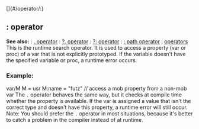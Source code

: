 []{#/operator/:}
## : operator
**See also:**
:   [. operator](#/operator/%2e)
:   [?. operator](#/operator/%3f%2e)
:   [?: operator](#/operator/%3f:)
:   [: path operator](#/operator/path/:)
:   [operators](#/operator)
This is the runtime search operator. It is used to access a property
(var or proc) of a var that is not explicitly prototyped. If the
variable doesn\'t have the specified variable or proc, a runtime error
occurs.
### Example:
var/M M = usr M:name = \"futz\" // access a mob property from a non-mob
var
The `.` operator behaves the same way, but it checks at compile time
whether the property is available. If the var is assigned a value that
isn\'t the correct type and doesn\'t have this property, a runtime error
will still occur.
Note: You should prefer the `.` operator in most situations, because
it\'s better to catch a problem in the compiler instead of at runtime.